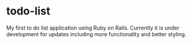 # todo-list
My first to do list application using Ruby on Rails.  Currently it is under development for updates including more functionality and better styling.
